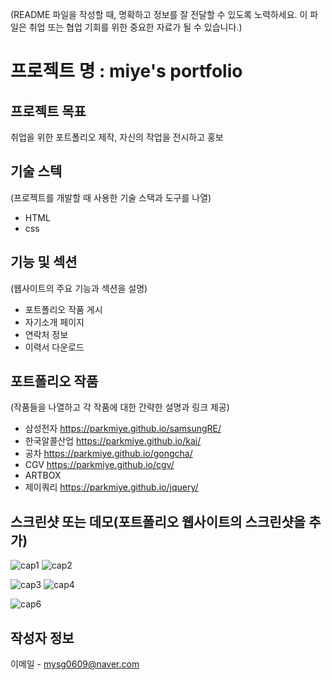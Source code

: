(README 파일을 작성할 때, 명확하고 정보를 잘 전달할 수 있도록 노력하세요. 이 파일은 취업 또는 협업 기회를 위한 중요한 자료가 될 수 있습니다.)
# 프로젝트 명 : miye's portfolio

## 프로젝트 목표
취업을 위한 포트폴리오 제작, 자신의 작업을 전시하고 홍보

## 기술 스텍
(프로젝트를 개발할 때 사용한 기술 스택과 도구를 나열)
- HTML
- css

## 기능 및 섹션
(웹사이트의 주요 기능과 섹션을 설명)

- 포트폴리오 작품 게시
- 자기소개 페이지
- 연락처 정보
- 이력서 다운로드 

## 포트폴리오 작품
(작품들을 나열하고 각 작품에 대한 간략한 설명과 링크 제공)
- 삼성전자  https://parkmiye.github.io/samsungRE/
- 한국알콜산업 https://parkmiye.github.io/kai/
- 공차 https://parkmiye.github.io/gongcha/
- CGV https://parkmiye.github.io/cgv/
- ARTBOX
- 제이쿼리 https://parkmiye.github.io/jquery/

## 스크린샷 또는 데모(포트폴리오 웹사이트의 스크린샷을 추가)

![cap1](https://github.com/miye11/webportfolio/assets/142760561/eb85b207-43b0-414b-b37a-25153cbfd7a7)
![cap2](https://github.com/miye11/webportfolio/assets/142760561/cb62b43d-3687-41c5-be60-01a4b3c1753d)


![cap3](https://github.com/miye11/webportfolio/assets/142760561/8e80e5fd-0c70-47de-9ccd-11f494eed79e)
![cap4](https://github.com/miye11/webportfolio/assets/142760561/9a652db6-ff6a-4169-8c4e-73196327ae44)

![cap6](https://github.com/miye11/webportfolio/assets/142760561/cde6535a-b801-4cc8-ab56-67903e9ea479)



## 작성자 정보
이메일 - mysg0609@naver.com
